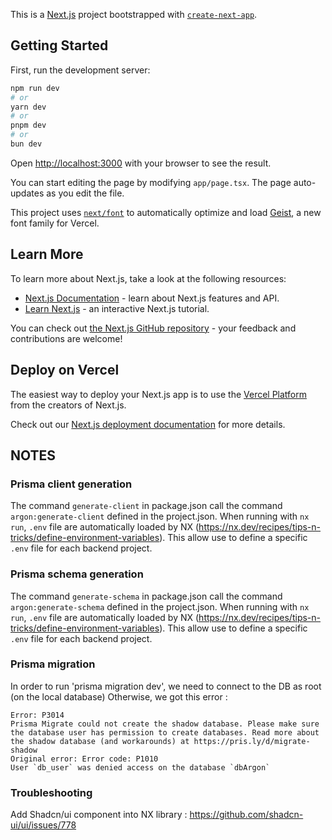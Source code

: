 This is a [Next.js](https://nextjs.org) project bootstrapped with [`create-next-app`](https://nextjs.org/docs/app/api-reference/cli/create-next-app).

## Getting Started

First, run the development server:

```bash
npm run dev
# or
yarn dev
# or
pnpm dev
# or
bun dev
```

Open [http://localhost:3000](http://localhost:3000) with your browser to see the result.

You can start editing the page by modifying `app/page.tsx`. The page auto-updates as you edit the file.

This project uses [`next/font`](https://nextjs.org/docs/app/building-your-application/optimizing/fonts) to automatically optimize and load [Geist](https://vercel.com/font), a new font family for Vercel.

## Learn More

To learn more about Next.js, take a look at the following resources:

- [Next.js Documentation](https://nextjs.org/docs) - learn about Next.js features and API.
- [Learn Next.js](https://nextjs.org/learn) - an interactive Next.js tutorial.

You can check out [the Next.js GitHub repository](https://github.com/vercel/next.js) - your feedback and contributions are welcome!

## Deploy on Vercel

The easiest way to deploy your Next.js app is to use the [Vercel Platform](https://vercel.com/new?utm_medium=default-template&filter=next.js&utm_source=create-next-app&utm_campaign=create-next-app-readme) from the creators of Next.js.

Check out our [Next.js deployment documentation](https://nextjs.org/docs/app/building-your-application/deploying) for more details.

## NOTES

### Prisma client generation
The command `generate-client` in package.json call the command `argon:generate-client` defined in the project.json.
When running with `nx run`, `.env` file are automatically loaded by NX
(https://nx.dev/recipes/tips-n-tricks/define-environment-variables).
This allow use to define a specific `.env` file for each backend project.

### Prisma schema generation
The command `generate-schema` in package.json call the command `argon:generate-schema` defined in the project.json.
When running with `nx run`, `.env` file are automatically loaded by NX
(https://nx.dev/recipes/tips-n-tricks/define-environment-variables).
This allow use to define a specific `.env` file for each backend project.

### Prisma migration

In order to run 'prisma migration dev', we need to connect to the DB as root (on the local database)
Otherwise, we got this error :
```
Error: P3014
Prisma Migrate could not create the shadow database. Please make sure the database user has permission to create databases. Read more about the shadow database (and workarounds) at https://pris.ly/d/migrate-shadow
Original error: Error code: P1010
User `db_user` was denied access on the database `dbArgon`
```


### Troubleshooting
Add Shadcn/ui component into NX library :
https://github.com/shadcn-ui/ui/issues/778